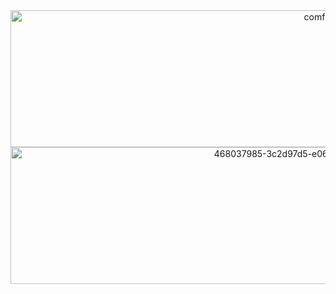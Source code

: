<center>
    <img width="993" height="219" alt="comfylang" src="https://github.com/user-attachments/assets/4b36808d-4fb5-4f9b-a0a9-3e69d4ab0455" />
    <img width="993" height="219" alt="468037985-3c2d97d5-e062-4ef3-9ff7-c8feee6e6a11" src="https://github.com/user-attachments/assets/12244492-acf2-45e2-837b-12349cb59eaa" />
</center>








